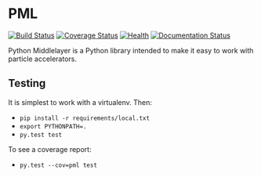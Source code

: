 # PML

[![Build Status](https://travis-ci.org/simkimsia/UtilityBehaviors.png)](https://travis-ci.org/simkimsia/UtilityBehaviors) [![Coverage Status](https://coveralls.io/repos/github/willrogers/pml/badge.svg?branch=master)](https://coveralls.io/github/willrogers/pml?branch=master) [![Health](https://landscape.io/github/willrogers/pml/master/landscape.svg?style=flat)](https://landscape.io/github/willrogers/pml/) [![Documentation Status](https://readthedocs.org/projects/pml-forked/badge/?version=latest)](http://pml-forked.readthedocs.io/en/latest/?badge=latest)

Python Middlelayer is a Python library intended to make it easy to work with particle accelerators.

## Testing

It is simplest to work with a virtualenv.  Then:

* `pip install -r requirements/local.txt`
* `export PYTHONPATH=.`
* `py.test test`

To see a coverage report:

* `py.test --cov=pml test`
